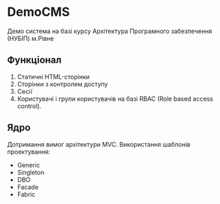 # DemoCMS
Демо система на базі курсу Архітектура Програмного забезпечення (НУБІП) м.Рівне

## Функціонал

1. Статичні HTML-сторінки
2. Сторінки з контролем доступу
3. Сесії
4. Користувачі і групи користувачів на базі RBAC (Role based access control).

## Ядро

Дотримання вимог архітектури MVC.
Використання шаблонів проектування:

* Generic
* Singleton
* DBO
* Facade
* Fabric
